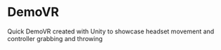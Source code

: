 # DemoVR
Quick DemoVR created with Unity to showcase headset movement and controller grabbing and throwing
